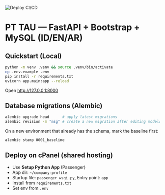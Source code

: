 ![Deploy CI/CD](https://github.com/ahyo/pttau/actions/workflows/deploy.yml/badge.svg)

# PT TAU — FastAPI + Bootstrap + MySQL (ID/EN/AR)

## Quickstart (Local)
```bash
python -m venv .venv && source .venv/bin/activate
cp .env.example .env
pip install -r requirements.txt
uvicorn app.main:app --reload
```
Open http://127.0.0.1:8000

## Database migrations (Alembic)

```bash
alembic upgrade head      # apply latest migrations
alembic revision -m "msg" # create a new migration after editing models
```

On a new environment that already has the schema, mark the baseline first:

```bash
alembic stamp 0001_baseline
```

## Deploy on cPanel (shared hosting)
- Use **Setup Python App** (Passenger)
- App dir: `~/company-profile`
- Startup file: `passenger_wsgi.py`, Entry point: `app`
- Install from `requirements.txt`
- Set env from `.env`
